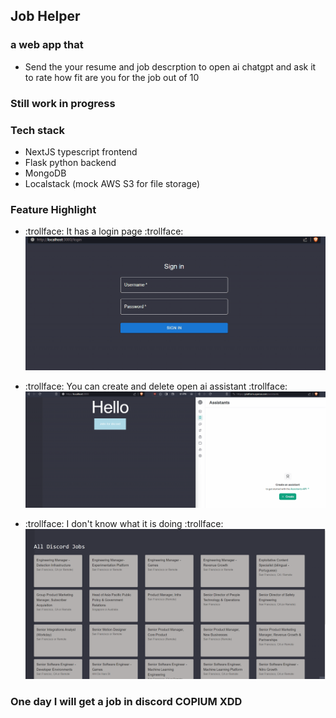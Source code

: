 ## Job Helper

### a web app that 
   - Send the your resume and job descrption to open ai chatgpt and ask it to rate how fit are you for the job out of 10

### Still work in progress

### Tech stack
- NextJS typescript frontend
- Flask python backend
- MongoDB
- Localstack (mock AWS S3 for file storage)

### Feature Highlight
- :trollface: It has a login page :trollface:
![job-helper-demo-1](readme_image/demo_login.gif)

- :trollface: You can create and delete open ai assistant :trollface:
![job-helper-demo-2](readme_image/demo_assistant.gif)

- :trollface: I don't know what it is doing :trollface:
![job-helper-demo-3](readme_image/demo-ai-job-fit.gif)


### One day I will get a job in discord COPIUM XDD


